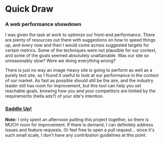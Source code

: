 Quick Draw
====================

### A web performance showdown

I was given the task at work to optimize our front-end performance. There are plenty of resources out there with suggestions on how to speed things up, and every now and then I would come across suggested targets for certain metrics. Some of the techniques were not plausible for our context, and some of the goals seemed absolutely unattainable. Was our site so unreasonably slow? Were we doing everything wrong?

There is just no way an image-heavy site is going to perform as well as a purely text site, so I found it useful to look at our performance in the context of our market. As fast as possible should still be the aim, and the industry leader still has room for improvement, but this tool can help you set reachable goals, knowing how you and your competitors are limited by the requirements (hella ads?) of your site's intention.

### [Saddle Up!](http://katarinajuliana.github.io/QuickDraw/)

__Note:__ I only spent an afternoon putting this project together, so there is MUCH room for improvement. If there is demand, I can definitely address issues and feature requests. Or feel free to open a pull request... since it's such small scale, I don't have any contribution guidelines at this point.

